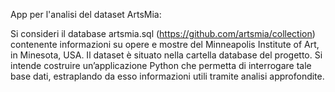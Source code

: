 App per l'analisi del dataset ArtsMia:

Si consideri il database artsmia.sql (https://github.com/artsmia/collection) contenente informazioni su
opere e mostre del Minneapolis Institute of Art, in Minesota, USA. Il dataset è situato nella cartella database del progetto.
Si intende costruire un’applicazione Python che permetta di
interrogare tale base dati, estraplando da esso informazioni utili tramite analisi approfondite.
